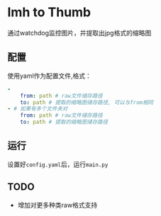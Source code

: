 # Imh to Thumb
通过watchdog监控图片，并提取出jpg格式的缩略图

## 配置
使用yaml作为配置文件,格式：
```yaml
-
    from: path # raw文件储存路径
    to: path # 提取的缩略图储存路径, 可以与from相同
- # 如果有多个文件夹对
    from: path # raw文件储存路径
    to: path # 提取的缩略图储存路径
```

## 运行
设置好`config.yaml`后，运行`main.py`

## TODO
- 增加对更多种类raw格式支持
